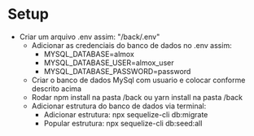 # Setup

 - Criar um arquivo .env assim: "/back/.env"
   - Adicionar as credenciais do banco de dados no .env assim:
     - MYSQL_DATABASE=almox
     - MYSQL_DATABASE_USER=almox_user
     - MYSQL_DATABASE_PASSWORD=password
   - Criar o banco de dados MySql com usuario e colocar conforme descrito acima
   - Rodar npm install na pasta /back ou yarn install na pasta /back
   - Adicionar estrutura do banco de dados via terminal:
     - Adicionar estrutura: npx sequelize-cli db:migrate
     - Popular estrutura: npx sequelize-cli db:seed:all
